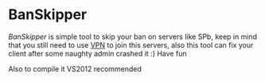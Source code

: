 # BanSkipper
*BanSkipper* is simple tool to skip your ban on servers like SPb, keep in mind that you still need to use [VPN](https://www.softether.org) to join this servers, also this tool can fix your client after some naughty admin crashed it :) Have fun

Also to compile it VS2012 recommended
